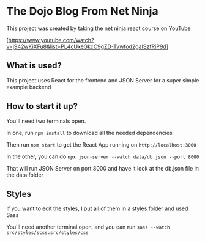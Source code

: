 # The Dojo Blog From Net Ninja

This project was created by taking the net ninja react course on YouTube 

[https://www.youtube.com/watch?v=j942wKiXFu8&list=PL4cUxeGkcC9gZD-Tvwfod2gaISzfRiP9d]

## What is used? 

This project uses React for the frontend and JSON Server for a super simple example backend

## How to start it up? 

You'll need two terminals open. 

In one, run `npm install` to download all the needed dependencies 

Then run `npm start` to get the React App running on `http://localhost:3000`

In the other, you can do `npx json-server --watch data/db.json --port 8000`

That will run JSON Server on port 8000 and have it look at the db.json file in the data folder

## Styles

If you want to edit the styles, I put all of them in a styles folder and used Sass

You'll need another terminal open, and you can run `sass --watch src/styles/scss:src/styles/css`